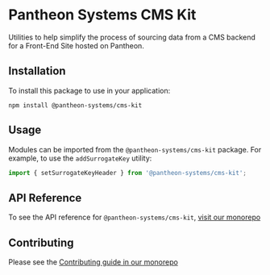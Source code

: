 # Pantheon Systems CMS Kit

Utilities to help simplify the process of sourcing data from a CMS backend for a
Front-End Site hosted on Pantheon.

## Installation

To install this package to use in your application:

`npm install @pantheon-systems/cms-kit`

## Usage

Modules can be imported from the `@pantheon-systems/cms-kit` package. For
example, to use the `addSurrogateKey` utility:

```js
import { setSurrogateKeyHeader } from '@pantheon-systems/cms-kit';
```

## API Reference

To see the API reference for `@pantheon-systems/cms-kit`,
[visit our monorepo](https://github.com/pantheon-systems/decoupled-kit-js/blob/canary/web/docs/Packages/cms-kit/modules.md)

## Contributing

Please see the
[Contributing guide in our monorepo](https://github.com/pantheon-systems/decoupled-kit-js/blob/canary/CONTRIBUTING.md)
